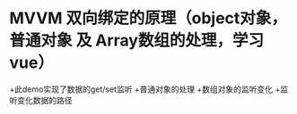 # MVVM 双向绑定的原理（object对象，普通对象 及 Array数组的处理，学习vue）
+此demo实现了数据的get/set监听
+普通对象的处理
+数组对象的监听变化
+监听变化数据的路径